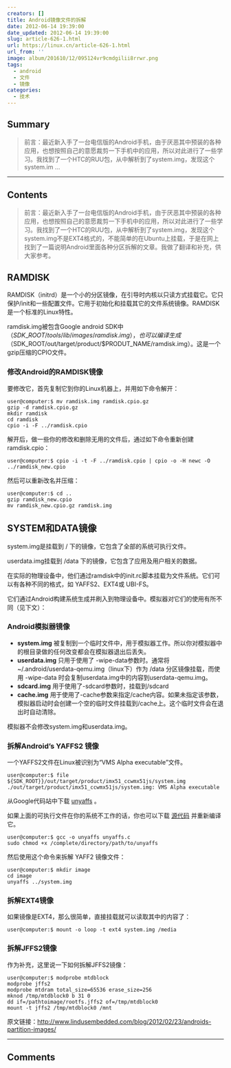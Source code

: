 ```yaml
---
creators: []
title: Android镜像文件的拆解
date: 2012-06-14 19:39:00
date_updated: 2012-06-14 19:39:00
slug: article-626-1.html
url: https://linux.cn/article-626-1.html
url_from: ''
image: album/201610/12/095124vr9cmdgilii8rrwr.png
tags:
  - android
  - 文件
  - 镜像
categories:
  - 技术
---
```


## Summary

> 前言：最近新入手了一台电信版的Android手机，由于厌恶其中预装的各种应用，也想按照自己的意愿裁剪一下手机中的应用，所以对此进行了一些学习。我找到了一个HTC的RUU包，从中解析到了system.img，发现这个system.im ...

***

<!-- more -->

## Contents

> 
> 前言：最近新入手了一台电信版的Android手机，由于厌恶其中预装的各种应用，也想按照自己的意愿裁剪一下手机中的应用，所以对此进行了一些学习。我找到了一个HTC的RUU包，从中解析到了system.img，发现这个system.img不是EXT4格式的，不能简单的在Ubuntu上挂载，于是在网上找到了一篇说明Android里面各种分区拆解的文章。我做了翻译和补充，供大家参考。
> 
> 
> 

 

RAMDISK
-------

RAMDISK（initrd）是一个小的分区镜像，在引导时内核以只读方式挂载它。它只保护/init和一些配置文件。它用于初始化和挂载其它的文件系统镜像。RAMDISK是一个标准的Linux特性。

ramdisk.img被包含Google android SDK中（$SDK\_ROOT/tools/lib/images/ramdisk.img），也可以编译生成（$SDK\_ROOT/out/target/product/$PRODUT\_NAME/ramdisk.img）。这是一个gzip压缩的CPIO文件。

### 修改Android的RAMDISK镜像

要修改它，首先复制它到你的Linux机器上，并用如下命令解开：

```shell
user@computer:$ mv ramdisk.img ramdisk.cpio.gz
gzip -d ramdisk.cpio.gz
mkdir ramdisk
cd ramdisk  
cpio -i -F ../ramdisk.cpio
```

解开后，做一些你的修改和删除无用的文件后，通过如下命令重新创建ramdisk.cpio：

```shell
user@computer:$ cpio -i -t -F ../ramdisk.cpio | cpio -o -H newc -O ../ramdisk_new.cpio
```

然后可以重新改名并压缩：

```shell
user@computer:$ cd ..
gzip ramdisk_new.cpio
mv ramdisk_new.cpio.gz ramdisk.img
```

SYSTEM和DATA镜像
-------------

system.img是挂载到 / 下的镜像，它包含了全部的系统可执行文件。

userdata.img挂载到 /data 下的镜像，它包含了应用及用户相关的数据。

在实际的物理设备中，他们通过ramdisk中的init.rc脚本挂载为文件系统。它们可以有各种不同的格式，如 YAFFS2、EXT4或 UBI-FS。

它们通过Android构建系统生成并刷入到物理设备中。模拟器对它们的使用有所不同（见下文）：

### Android模拟器镜像

* **system.img** 被复制到一个临时文件中，用于模拟器工作。所以你对模拟器中的根目录做的任何改变都会在模拟器退出后丢失。
* **userdata.img** 只用于使用了 -wipe-data参数时。通常将~/.android/userdata-qemu.img（linux下）作为 /data 分区镜像挂载，而使用 -wipe-data 时会复制userdata.img中的内容到userdata-qemu.img。
* **sdcard.img** 用于使用了-sdcard参数时，挂载到/sdcard
* **cache.img** 用于使用了-cache参数来指定/cache内容。如果未指定该参数，模拟器启动时会创建一个空的临时文件挂载到/cache上。这个临时文件会在退出时自动清除。

模拟器不会修改system.img和userdata.img。
### **拆解Android’s YAFFS2 镜像**

一个YAFFS2文件在Linux被识别为“VMS Alpha executable”文件。

```shell
user@computer:$ file ${SDK_ROOT}}/out/target/product/imx51_ccwmx51js/system.img
./out/target/product/imx51_ccwmx51js/system.img: VMS Alpha executable
```

从Google代码站中下载 [unyaffs](http://unyaffs.googlecode.com/files/unyaffs) 。

如果上面的可执行文件在你的系统不工作的话，你也可以下载 [源代码](http://code.google.com/p/unyaffs/) 并重新编译它。

```shell
user@computer:$ gcc -o unyaffs unyaffs.c
sudo chmod +x /complete/directory/path/to/unyaffs
```

然后使用这个命令来拆解 YAFF2 镜像文件：

```shell
user@computer:$ mkdir image
cd image
unyaffs ../system.img
```

### 拆解EXT4镜像

如果镜像是EXT4，那么很简单，直接挂载就可以读取其中的内容了：

```shell
user@computer:$ mount -o loop -t ext4 system.img /media
```

### **拆解JFFS2镜像**

作为补充，这里说一下如何拆解JFFS2镜像：

```shell
user@computer:$ modprobe mtdblock
modprobe jffs2
modprobe mtdram total_size=65536 erase_size=256
mknod /tmp/mtdblock0 b 31 0
dd if=/pathtoimage/rootfs.jffs2 of=/tmp/mtdblock0
mount -t jffs2 /tmp/mtdblock0 /mnt
```

原文链接：<http://www.lindusembedded.com/blog/2012/02/23/androids-partition-images/>

***

## Comments
